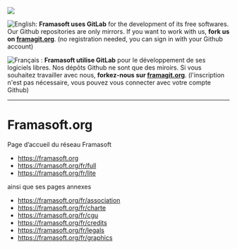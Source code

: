 [![](https://framagit.org/assets/favicon-7901bd695fb93edb07975966062049829afb56cf11511236e61bcf425070e36e.png)](https://framagit.org)

![English:](https://upload.wikimedia.org/wikipedia/commons/thumb/a/ae/Flag_of_the_United_Kingdom.svg/20px-Flag_of_the_United_Kingdom.svg.png) **Framasoft uses GitLab** for the development of its free softwares. Our Github repositories are only mirrors.
If you want to work with us, **fork us on [framagit.org](https://framagit.org)**. (no registration needed, you can sign in with your Github account)

![Français :](https://upload.wikimedia.org/wikipedia/commons/thumb/c/c3/Flag_of_France.svg/20px-Flag_of_France.svg.png) **Framasoft utilise GitLab** pour le développement de ses logiciels libres. Nos dépôts Github ne sont que des miroirs.
Si vous souhaitez travailler avec nous, **forkez-nous sur [framagit.org](https://framagit.org)**. (l'inscription n'est pas nécessaire, vous pouvez vous connecter avec votre compte Github)
* * *

Framasoft.org
=======

Page d’accueil du réseau Framasoft

*  https://framasoft.org
*  https://framasoft.org/fr/full
*  https://framasoft.org/fr/lite

ainsi que ses pages annexes

*  https://framasoft.org/fr/association
*  https://framasoft.org/fr/charte
*  https://framasoft.org/fr/cgu
*  https://framasoft.org/fr/credits
*  https://framasoft.org/fr/legals
*  https://framasoft.org/fr/graphics